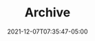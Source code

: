 ---
title: "Archive"
date: 2021-12-07T07:35:47-05:00
menu: "topnav"
link: "/archive/"
weight: 40
---